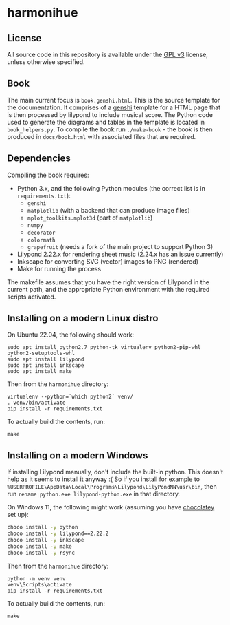 harmonihue
==========

License
-------

All source code in this repository is available under the [GPL v3](./LICENSE) license, unless otherwise specified.

Book
----

The main current focus is `book.genshi.html`. This is the source template for the documentation. It comprises of a [genshi](https://genshi.edgewall.org/) template for a HTML page that is then processed by lilypond to include musical score. The Python code used to generate the diagrams and tables in the template is located in `book_helpers.py`. To compile the book run `./make-book` - the book is then produced in `docs/book.html` with associated files that are required.

Dependencies
------------

Compiling the book requires:
* Python 3.x, and the following Python modules (the correct list is in `requirements.txt`):
  - `genshi`
  - `matplotlib` (with a backend that can produce image files)
  - `mplot_toolkits.mplot3d` (part of `matplotlib`)
  - `numpy`
  - `decorator`
  - `colormath`
  - `grapefruit` (needs a fork of the main project to support Python 3)
* Lilypond 2.22.x for rendering sheet music (2.24.x has an issue currently)
* Inkscape for converting SVG (vector) images to PNG (rendered)
* Make for running the process

The makefile assumes that you have the right version of Lilypond in the current path,
and the appropriate Python environment with the required scripts activated.

Installing on a modern Linux distro
-----------------------------------

On Ubuntu 22.04, the following should work:
```
sudo apt install python2.7 python-tk virtualenv python2-pip-whl python2-setuptools-whl
sudo apt install lilypond
sudo apt install inkscape
sudo apt install make
```

Then from the `harmonihue` directory:
```
virtualenv --python=`which python2` venv/
. venv/bin/activate
pip install -r requirements.txt
```

To actually build the contents, run:
```
make
```

Installing on a modern Windows
------------------------------

If installing Lilypond manually, don't include the built-in python.
This doesn't help as it seems to install it anyway :(
So if you install for example to `%USERPROFILE\AppData\Local\Programs\Lilypond\LilyPondNN\usr\bin`,
then run `rename python.exe lilypond-python.exe` in that directory.

On Windows 11, the following might work (assuming you have [chocolatey](https://chocolatey.org/) set up):
```bat
choco install -y python
choco install -y lilypond==2.22.2
choco install -y inkscape
choco install -y make
choco install -y rsync
```

Then from the `harmonihue` directory:
```
python -m venv venv
venv\Scripts\activate
pip install -r requirements.txt
```

To actually build the contents, run:
```
make
```
